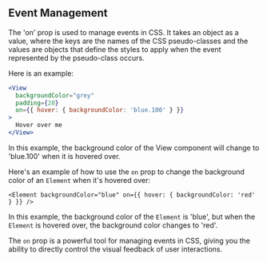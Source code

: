 ## Event Management


The 'on' prop is used to manage events in CSS. It takes an object as a value, where the keys are the names of the CSS pseudo-classes and the values are objects that define the styles to apply when the event represented by the pseudo-class occurs. 

Here is an example:

```jsx
<View 
  backgroundColor="grey" 
  padding={20}
  on={{ hover: { backgroundColor: 'blue.100' } }}
>
  Hover over me
</View>
```

In this example, the background color of the View component will change to 'blue.100' when it is hovered over.

Here's an example of how to use the `on` prop to change the background color of an `Element` when it's hovered over:

```tsx
<Element backgroundColor="blue" on={{ hover: { backgroundColor: 'red' } }} />
```

In this example, the background color of the `Element` is 'blue', but when the `Element` is hovered over, the background color changes to 'red'.

The `on` prop is a powerful tool for managing events in CSS, giving you the ability to directly control the visual feedback of user interactions.
